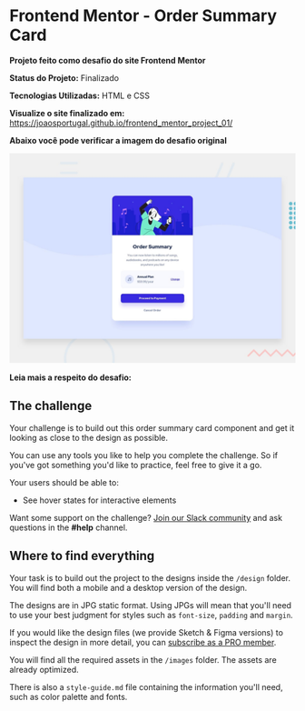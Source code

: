 <h1>Frontend Mentor - Order Summary Card</h1>

<strong>Projeto feito como desafio do site Frontend Mentor</strong>

<strong>Status do Projeto:</strong> Finalizado </p>

<strong>Tecnologias Utilizadas:</strong> HTML e CSS

<strong>Visualize o site finalizado em:</strong>
https://joaosportugal.github.io/frontend_mentor_project_01/

<strong>Abaixo você pode verificar a imagem do desafio original</strong>

![Design preview for the Order summary card coding challenge](./design/desktop-preview.jpg)

<strong>Leia mais a respeito do desafio:</strong>

## The challenge

Your challenge is to build out this order summary card component and get it looking as close to the design as possible.

You can use any tools you like to help you complete the challenge. So if you've got something you'd like to practice, feel free to give it a go.

Your users should be able to:

- See hover states for interactive elements

Want some support on the challenge? [Join our Slack community](https://www.frontendmentor.io/slack) and ask questions in the **#help** channel.

## Where to find everything

Your task is to build out the project to the designs inside the `/design` folder. You will find both a mobile and a desktop version of the design. 

The designs are in JPG static format. Using JPGs will mean that you'll need to use your best judgment for styles such as `font-size`, `padding` and `margin`. 

If you would like the design files (we provide Sketch & Figma versions) to inspect the design in more detail, you can [subscribe as a PRO member](https://www.frontendmentor.io/pro).

You will find all the required assets in the `/images` folder. The assets are already optimized.

There is also a `style-guide.md` file containing the information you'll need, such as color palette and fonts.


